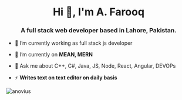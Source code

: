 <h1 align="center">Hi 👋, I'm A. Farooq</h1>
<h3 align="center">A full stack web developer based in Lahore, Pakistan.</h3>


- 🔭 I’m currently working as full stack js developer

- 🌱 I’m currently on **MEAN, MERN**

- 💬 Ask me about C++, C#, Java, JS, Node, React, Angular, DEVOPs


- ⚡ **Writes text on text editor on daily basis**

<p><img align="center" src="https://github-readme-stats.vercel.app/api/top-langs?username=anovius&show_icons=true&locale=en&layout=compact" alt="anovius" /></p>
